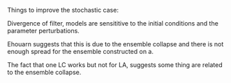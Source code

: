 Things to improve the stochastic case:

Divergence of filter, models are sensititive to the initial conditions and the parameter perturbations.

Ehouarn suggests that this is due to the ensemble collapse  and there is not enough spread for the ensemble constructed on a.

The fact that one LC works but not for LA, suggests some thing are related to the ensemble collapse.